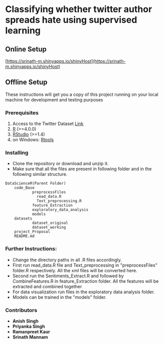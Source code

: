 # Classifying whether twitter author spreads hate using supervised learning

## Online Setup

[https://srinath-m.shinyapps.io/shinyHost](https://srinath-m.shinyapps.io/shinyHost)

## Offline Setup
These instructions will get you a copy of this project running on your local machine for development and testing purposes

### Prerequisites

1. Access to the Twitter Dataset [Link](https://pan.webis.de/clef21/pan21-web/author-profiling.html)
2. [R](https://cran.rstudio.com/) (>=4.0.0)
3. [RStudio](https://www.rstudio.com/products/rstudio/download/) (>=1.4)
4. on Windows: [Rtools](https://cran.r-project.org/bin/windows/Rtools/)

### Installing

* Clone the repository or download and unzip it.    
* Make sure that all the files are present in following folder and in the following similar structure.  

```
DataScienceR(Parent Folder)
    code_Base  
            preprocessFiles
              read_data.R
              Text_preprocessing.R
            feature_Extraction
            exploratory_data_analysis
            models
    datasets  
            dataset_original
            dataset_working
    project_Proposal
    README.md
```


### Further Instructions:
* Change the directory paths in all .R files accordingly.
* First run read_data.R file and Text_preprocessing in "preprocessFiles" folder.R respectively. All the xml files will be converted here. 
* Second run the Sentiments_Extract.R and followed by CombineFeatures.R in feature_Extraction folder. All the features will be extracted and combined together
* For data visualization run files in the exploratory data analysis folder.
* Models can be trained in the "models" folder.

### Contributors
* **Anish Singh**
* **Priyanka Singh**
* **Ramanpreet Kaur**
* **Srinath Mannam**
